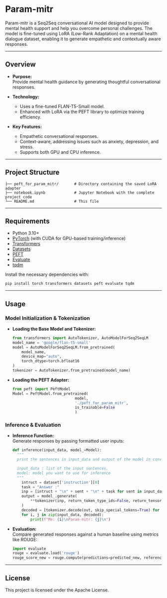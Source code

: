 # Param-mitr

Param-mitr is a Seq2Seq conversational AI model designed to provide mental health support and help you overcome personal challenges. The model is fine-tuned using LoRA (Low-Rank Adaptation) on a mental health dialogue dataset, enabling it to generate empathetic and contextually aware responses.

---

## Overview

- **Purpose:**  
  Provide mental health guidance by generating thoughtful conversational responses.

- **Technology:**  
  - Uses a fine-tuned FLAN-T5-Small model.
  - Enhanced with LoRA via the PEFT library to optimize training efficiency.

- **Key Features:**  
  - Empathetic conversational responses.
  - Context-aware, addressing issues such as anxiety, depression, and stress.
  - Supports both GPU and CPU inference.

---

## Project Structure

```
├── peft_for_param_mitr/       # Directory containing the saved LoRA adapter
├── notebook.ipynb             # Jupyter Notebook with the complete project code
└── README.md                  # This file
```

---

## Requirements

- Python 3.10+
- [PyTorch](https://pytorch.org/) (with CUDA for GPU-based training/inference)
- [Transformers](https://github.com/huggingface/transformers)
- [Datasets](https://github.com/huggingface/datasets)
- [PEFT](https://github.com/huggingface/peft)
- [Evaluate](https://huggingface.co/spaces/evaluate-metric/rouge)
- [tqdm](https://github.com/tqdm/tqdm)

Install the necessary dependencies with:

```bash
pip install torch transformers datasets peft evaluate tqdm
```

---

## Usage

### Model Initialization & Tokenization

- **Loading the Base Model and Tokenizer:**
  ```python
  from transformers import AutoTokenizer, AutoModelForSeq2SeqLM
  model_name = 'google/flan-t5-small'
  model = AutoModelForSeq2SeqLM.from_pretrained(
      model_name,
      device_map="auto",
      torch_dtype=torch.bfloat16
  )
  tokenizer = AutoTokenizer.from_pretrained(model_name)
  ```

- **Loading the PEFT Adapter:**
  ```python
  from peft import PeftModel
  Model = PeftModel.from_pretrained(
                              model, 
                              './peft_for_param_mitr', 
                              is_trainable=False
                              )
  ```


### Inference & Evaluation

- **Inference Function:**  
  Generate responses by passing formatted user inputs:
  ```python
  def inference(input_data, model_=Model):
    """
    print the sentences in input_data and output of the model in conversational form.

    input_data : list of the input sentences.
    model: model you want to use for inference
    """
      intruct = dataset['instruction'][0]
      task = "Answer :"
      inp = [intruct + "\n" + sent + "\n" + task for sent in input_data]
      output = model_.generate(
          **tokenizer(inp, return_token_type_ids=False, return_tensors='pt', padding=True, truncation=True).to('cuda')
      )
      decoded = [tokenizer.decode(out, skip_special_tokens=True) for out in output]
      for i, j in zip(input_data, decoded):
          print(f"Me: {i}\nParam-mitr: {j}\n")
  ```

- **Evaluation:**  
  Compare generated responses against a human baseline using metrics like ROUGE:
  ```python
  import evaluate
  rouge = evaluate.load('rouge')
  rouge_score_new = rouge.compute(predictions=predicted_new, references=human_base_line)
  ```

---

## License

This project is licensed under the Apache License.
